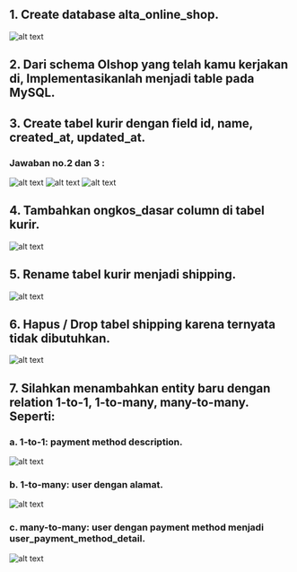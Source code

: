 ## 1. Create database alta_online_shop.
![alt text](DDL(1).jpg)

## 2. Dari schema Olshop yang telah kamu kerjakan di, Implementasikanlah menjadi table pada MySQL.
## 3. Create tabel kurir dengan field id, name, created_at, updated_at.
### Jawaban no.2 dan 3 :
![alt text](DDL(2).jpg)
![alt text](DDL(2)(1).jpg)
![alt text](DDL(2)(2).jpg)

## 4. Tambahkan ongkos_dasar column di tabel kurir.
![alt text](DDL(4).jpg)

## 5. Rename tabel kurir menjadi shipping.
![alt text](DDL(5).jpg)

## 6. Hapus / Drop tabel shipping karena ternyata tidak dibutuhkan.
![alt text](DDL(6).jpg)

## 7. Silahkan menambahkan entity baru dengan relation 1-to-1, 1-to-many, many-to-many. Seperti:
### a. 1-to-1: payment method description.
![alt text](DDL(7-a).jpg)

### b. 1-to-many: user dengan alamat.
![alt text](image.png)

### c. many-to-many: user dengan payment method menjadi user_payment_method_detail.
![alt text](DDL(7-c).jpg)